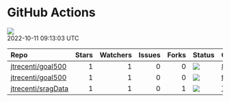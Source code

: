 GitHub Actions
================

![](https://github.com/jtrecenti/status/workflows/Render%20Status/badge.svg)  
2022-10-11 09:13:03 UTC

| Repo                                                        | Stars | Watchers | Issues | Forks | Status                                                                                                                                      | Commit                                                                                                                                                                  |
| :---------------------------------------------------------- | ----: | -------: | -----: | ----: | :------------------------------------------------------------------------------------------------------------------------------------------ | :---------------------------------------------------------------------------------------------------------------------------------------------------------------------- |
| [jtrecenti/goal500](https://github.com/jtrecenti/goal500)   |     1 |        1 |      0 |     0 | [![](https://github.com/jtrecenti/goal500/workflows/R-CMD-check/badge.svg)](https://github.com/jtrecenti/goal500/actions/runs/1778279287)   | <a href="https://github.com/jtrecenti/goal500/commit/849e75356b827afca837ff8a033208a9b129a526" title="Merge branch 'master' of github.com:jtrecenti/goal500">849e75</a> |
| [jtrecenti/goal500](https://github.com/jtrecenti/goal500)   |     1 |        1 |      0 |     0 | [![](https://github.com/jtrecenti/goal500/workflows/update-readme/badge.svg)](https://github.com/jtrecenti/goal500/actions/runs/3216316020) | <a href="https://github.com/jtrecenti/goal500/commit/f9ca9b9940959ed00ca6e28b397e3ada4861a32a" title="Update data">f9ca9b</a>                                           |
| [jtrecenti/sragData](https://github.com/jtrecenti/sragData) |     1 |        1 |      0 |     1 | [![](https://github.com/jtrecenti/sragData/workflows/update-data/badge.svg)](https://github.com/jtrecenti/sragData/actions/runs/2547090343) | <a href="https://github.com/jtrecenti/sragData/commit/7dc963de44bd4aaa69351c39f5498fb74025f446" title="Update data">7dc963</a>                                          |
